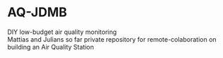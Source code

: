 # AQ-JDMB
DIY low-budget air quality monitoring  
Mattias and Julians so far private repository for remote-colaboration on building an Air Quality Station

